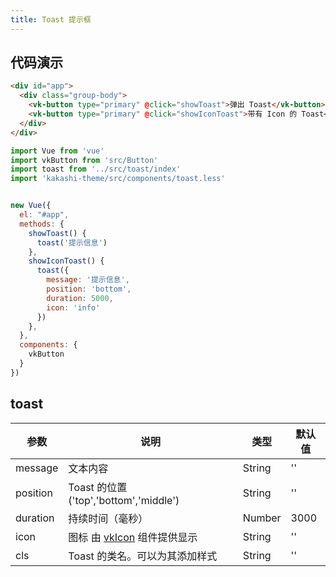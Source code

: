 ```yaml
---
title: Toast 提示框
---
```


## 代码演示

```html
<div id="app">
  <div class="group-body">
    <vk-button type="primary" @click="showToast">弹出 Toast</vk-button><br />
    <vk-button type="primary" @click="showIconToast">带有 Icon 的 Toast</vk-button><br />
  </div>
</div>
```

```js
import Vue from 'vue'
import vkButton from 'src/Button'
import toast from '../src/toast/index'
import 'kakashi-theme/src/components/toast.less'


new Vue({
  el: "#app",
  methods: {
    showToast() {
      toast('提示信息')
    },
    showIconToast() {
      toast({
        message: '提示信息',
        position: 'bottom',
        duration: 5000,
        icon: 'info'
      })
    },
  },
  components: {
    vkButton
  }
})

```

## toast

| 参数      | 说明                                     | 类型       | 默认值 |
|-----------|------------------------------------------|------------|-------|
| message | 文本内容 | String  | ''    |
| position | 	Toast 的位置('top','bottom','middle') | String | '' |
| duration | 	持续时间（毫秒） | Number | 3000 |
| icon | 图标 由 [vkIcon](./icon.html) 组件提供显示 | String | '' |
| cls | Toast 的类名。可以为其添加样式 | String | '' |
